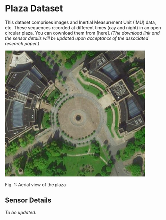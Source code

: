 # Plaza Dataset

This dataset comprises images and Inertial Measurement Unit (IMU) data, etc. These sequences recorded at different times (day and night) in an open circular plaza. You can download them from [here]. *(The download link and the sensor details will be updated upon acceptance of the associated research paper.)*

![Plaza Image](plaza.png)

Fig. 1: Aerial view of the plaza

## Sensor Details

*To be updated.*
